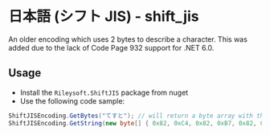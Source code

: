 # 日本語 (シフト JIS) - shift_jis
An older encoding which uses 2 bytes to describe a character. This was added due to the lack of Code Page 932 support for .NET 6.0.

## Usage
- Install the ``Rileysoft.ShiftJIS`` package from nuget
- Use the following code sample:

```cs
ShiftJISEncoding.GetBytes("てすと"); // will return a byte array with the Shift JIS encoded version of this.
ShiftJISEncoding.GetString(new byte[] { 0x82, 0xC4, 0x82, 0xB7, 0x82, 0xC6 }); // will return a string: てすと
```
